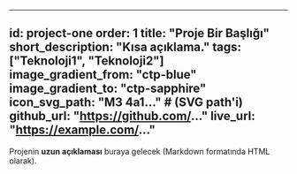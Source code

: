  ---
 id: project-one
 order: 1
 title: "Proje Bir Başlığı"
 short_description: "Kısa açıklama."
 tags: ["Teknoloji1", "Teknoloji2"]
 image_gradient_from: "ctp-blue"
 image_gradient_to: "ctp-sapphire"
 icon_svg_path: "M3 4a1..." # (SVG path'i)
 github_url: "https://github.com/..."
 live_url: "https://example.com/..."
 ---

 Projenin **uzun açıklaması** buraya gelecek (Markdown formatında HTML olarak).